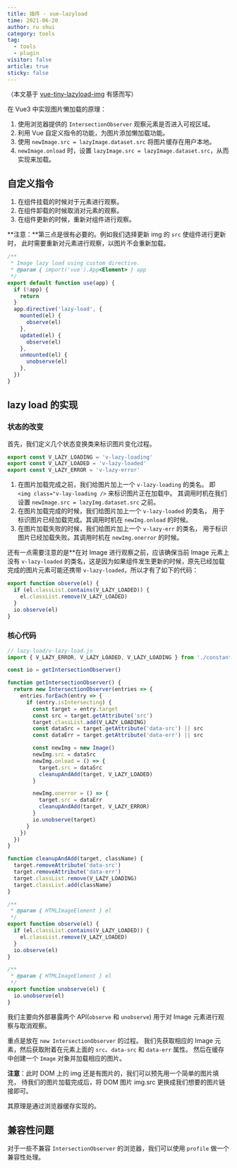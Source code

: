 ```yaml
---
title: 插件 - vue-lazyload
time: 2021-06-20
author: ru shui
category: tools
tag:
  - tools
  - plugin
visitor: false
article: true
sticky: false
---
```


（本文基于 [vue-tiny-lazyload-img](https://github.com/mazipan/vue-tiny-lazyload-img) 有感而写）

在 Vue3 中实现图片懒加载的原理：

1. 使用浏览器提供的 `IntersectionObserver` 观察元素是否进入可视区域。
2. 利用 Vue 自定义指令的功能，为图片添加懒加载功能。
3. 使用 `newImage.src = lazyImage.dataset.src` 将图片缓存在用户本地。
4. `newImage.onload` 时，设置 `lazyImage.src = lazyImage.dataset.src`，从而实现来加载。

## 自定义指令

1. 在组件挂载的时候对于元素进行观察。
2. 在组件卸载的时候取消对元素的观察。
3. 在组件更新的时候，重新对组件进行观察。

**注意：**第三点是很有必要的。例如我们选择更新 img 的 `src` 使组件进行更新时，
此时需要重新对元素进行观察，以图片不会重新加载。

```javascript
/**
 * Image lazy load using custom directive.
 * @param { import('vue').App<Element> } app
 */
export default function use(app) {
  if (!app) {
    return
  }
  app.directive('lazy-load', {
    mounted(el) {
      observe(el)
    },
    updated(el) {
      observe(el)
    },
    unmounted(el) {
      unobserve(el)
    },
  })
}
```

## lazy load 的实现

### 状态的改变

首先，我们定义几个状态变换类来标识图片变化过程。

```javascript
export const V_LAZY_LOADING = 'v-lazy-loading'
export const V_LAZY_LOADED = 'v-lazy-loaded'
export const V_LAZY_ERROR = 'v-lazy-error'
```

1. 在图片加载完成之前，我们给图片加上一个 `v-lazy-loading` 的类名。
   即 `<img class="v-lay-loading />` 来标识图片正在加载中。
   其调用时机在我们设置 `newImage.src = lazyImg.dataset.src` 之前。
2. 在图片加载完成的时候，我们给图片加上一个 `v-lazy-loaded` 的类名，
   用于标识图片已经加载完成。其调用时机在 `newImg.onload` 的时候。
3. 在图片加载失败的时候，我们给图片加上一个 `v-lazy-err` 的类名，
   用于标识图片已经加载失败。其调用时机在 `newImg.onerror` 的时候。

还有一点需要注意的是\*\*在对 Image 进行观察之前，应该确保当前 Image 元素上
没有 `v-lazy-loaded` 的类名，这是因为如果组件发生更新的时候，原先已经加载
完成的图片元素可能还携带 `v-lazy-loaded`，所以才有了如下的代码：

```javascript
export function observe(el) {
  if (el.classList.contains(V_LAZY_LOADED)) {
    el.classList.remove(V_LAZY_LOADED)
  }
  io.observe(el)
}
```

### 核心代码

```javascript
// lazy-load/v-lazy-load.js
import { V_LAZY_ERROR, V_LAZY_LOADED, V_LAZY_LOADING } from './constant'

const io = getIntersectionObserver()

function getIntersectionObserver() {
  return new IntersectionObserver(entries => {
    entries.forEach(entry => {
      if (entry.isIntersecting) {
        const target = entry.target
        const src = target.getAttribute('src')
        target.classList.add(V_LAZY_LOADING)
        const dataSrc = target.getAttribute('data-src') || src
        const dataErr = target.getAttribute('data-err') || src

        const newImg = new Image()
        newImg.src = dataSrc
        newImg.onload = () => {
          target.src = dataSrc
          cleanupAndAdd(target, V_LAZY_LOADED)
        }

        newImg.onerror = () => {
          target.src = dataErr
          cleanupAndAdd(target, V_LAZY_ERROR)
        }
        io.unobserve(target)
      }
    })
  })
}

function cleanupAndAdd(target, className) {
  target.removeAttribute('data-src')
  target.removeAttribute('data-err')
  target.classList.remove(V_LAZY_LOADING)
  target.classList.add(className)
}

/**
 * @param { HTMLImageElement } el
 */
export function observe(el) {
  if (el.classList.contains(V_LAZY_LOADED)) {
    el.classList.remove(V_LAZY_LOADED)
  }
  io.observe(el)
}

/**
 * @param { HTMLImageElement } el
 */
export function unobserve(el) {
  io.unobserve(el)
}
```

我们主要向外部暴露两个 API(`observe` 和 `unobserve`) 用于对 Image 元素进行观察与取消观察。

重点是放在 `new IntersectionObserver` 的过程。
我们先获取相应的 Image 元素，然后获取附着在元素上面的 `src`、`data-src` 和
`data-err` 属性。
然后在缓存中创建一个 `Image` 对象并加载相应的图片。

**注意**：此时 DOM 上的 img 还是有图片的，我们可以预先用一个简单的图片填充，
待我们的图片加载完成后，将 DOM 图片 img.src 更换成我们想要的图片链接即可。

其原理是通过浏览器缓存实现的。

## 兼容性问题

对于一些不兼容 `IntersectionObserver` 的浏览器，我们可以使用 `profile` 做一个兼容性处理。
